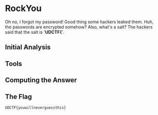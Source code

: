 # RockYou
Oh no, I forgot my password! Good thing some hackers leaked them. Huh, the passwords are encrypted somehow? Also, what's a salt? The hackers said that  the salt is '<b>UDCTF{</b>'.

## Initial Analysis 



## Tools 



## Computing the Answer 



## The Flag 
```ObjectScript
UDCTF{youwillneverguessthis}
```